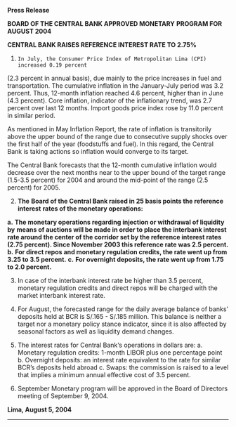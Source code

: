 **Press Release**

**BOARD OF THE CENTRAL BANK APPROVED MONETARY**
**PROGRAM FOR AUGUST 2004**

**CENTRAL BANK RAISES REFERENCE INTEREST RATE TO 2.75%**

1.     In July, the Consumer Price Index of Metropolitan Lima (CPI) increased 0.19 percent
(2.3 percent in annual basis), due mainly to the price increases in fuel and
transportation. The cumulative inflation in the January-July period was 3.2 percent.
Thus, 12-month inflation reached 4.6 percent, higher than in June (4.3 percent). Core
inflation, indicator of the inflationary trend, was 2.7 percent over last 12 months.
Import goods price index rose by 11.0 percent in similar period.

As mentioned in May Inflation Report, the rate of inflation is transitorily above the
upper bound of the range due to consecutive supply shocks over the first half of the
year (foodstuffs and fuel). In this regard, the Central Bank is taking actions so inflation
would converge to its target.

The Central Bank forecasts that the 12-month cumulative inflation would decrease
over the next months near to the upper bound of the target range (1.5-3.5 percent) for
2004 and around the mid-point of the range (2.5 percent) for 2005.

2. **The** **Board of the Central Bank raised in 25 basis points the reference interest**
**rates of the monetary operations:**

**a.** **The monetary operations regarding injection or withdrawal of liquidity by**
**means of auctions will be made in order to place the interbank interest**
**rate around the center of the corridor set by the reference interest rates**
**(2.75 percent). Since November 2003 this reference rate was 2.5 percent.**
**b.** **For direct repos and monetary regulation credits, the rate went up from**
**3.25 to 3.5 percent.**
**c.** **For overnight deposits, the rate went up from 1.75 to 2.0 percent.**

3. In case of the interbank interest rate be higher than 3.5 percent, monetary regulation
credits and direct repos will be charged with the market interbank interest rate.

4. For August, the forecasted range for the daily average balance of banks’ deposits
held at BCR is S/.165 - S/.185 million. This balance is neither a target nor a monetary
policy stance indicator, since it is also affected by seasonal factors as well as liquidity
demand changes.

5. The interest rates for Central Bank‘s operations in dollars are:
a. Monetary regulation credits: 1-month LIBOR plus one percentage point
b. Overnight deposits: an interest rate equivalent to the rate for similar BCR’s
deposits held abroad
c. Swaps: the commission is raised to a level that implies a minimum annual
effective cost of 3.5 percent.

6. September Monetary program will be approved in the Board of Directors meeting of
September 9, 2004.

**Lima, August 5, 2004**


-----

